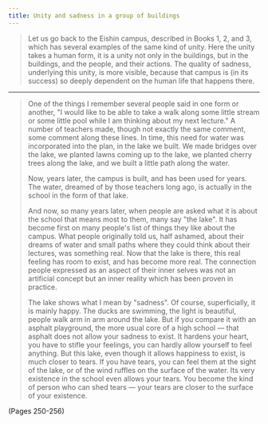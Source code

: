 ```yaml
---
title: Unity and sadness in a group of buildings
---
```


> Let us go back to the Eishin campus, described in Books 1, 2, and 3, which has several examples of the same kind of unity. Here the unity takes a human form, it is a unity not only in the buildings, but in the buildings, and the people, and their actions. The quality of sadness, underlying this unity, is more visible, because that campus is (in its success) so deeply dependent on the human life that happens there.

---

> One of the things I remember several people said in one form or another, "I would like to be able to take a walk along some little stream or some little pool while I am thinking about my next lecture." A number of teachers made, though not exactly the same comment, some comment along these lines. In time, this need for water was incorporated into the plan, in the lake we built. We made bridges over the lake, we planted lawns coming up to the lake, we planted cherry trees along the lake, and we built a little path along the water.
> 
> Now, years later, the campus is built, and has been used for years. The water, dreamed of by those teachers long ago, is actually in the school in the form of that lake.
> 
> And now, so many years later, when people are asked what it is about the school that means most to them, many say "the lake". It has become first on many people's list of things they like about the campus. What people originally told us, half ashamed, about their dreams of water and small paths where they could think about their lectures, was something real. Now that the lake is there, this real feeling has room to exist, and has become more real. The connection people expressed as an aspect of their inner selves was not an artificial concept but an inner reality which has been proven in practice.
> 
> The lake shows what I mean by "sadness". Of course, superficially, it is mainly happy. The ducks are swimming, the light is beautiful, people walk arm in arm around the lake. But if you compare it with an asphalt playground, the more usual core of a high school — that asphalt does not allow your sadness to exist. It hardens your heart, you have to stifle your feelings, you can hardly allow yourself to feel anything. But this lake, even though it allows happiness to exist, is much closer to tears. If you have tears, you can feel them at the sight of the lake, or of the wind ruffles on the surface of the water. Its very existence in the school even allows your tears. You become the kind of person who can shed tears — your tears are closer to the surface of your existence.

(Pages 250-256)